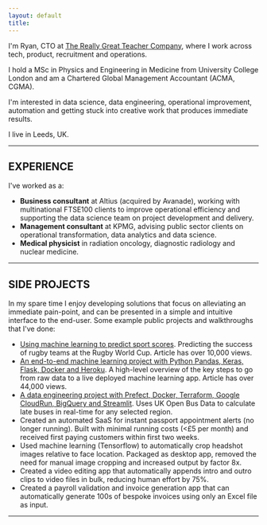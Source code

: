 ```yaml
---
layout: default
title: 
---
```


I'm Ryan, CTO at [The Really Great Teacher Company](https://reallygreatteachers.com/), where I work across tech, product, recruitment and operations. 

I hold a MSc in Physics and Engineering in Medicine from University College London and am a Chartered Global Management Accountant (ACMA, CGMA).

I'm interested in data science, data engineering, operational improvement, automation and getting stuck into creative work that produces immediate results.

I live in Leeds, UK.

---

## EXPERIENCE
I've worked as a:
- **Business consultant** at Altius (acquired by Avanade), working with multinational FTSE100 clients to improve operational efficiency and supporting the data science team on project development and delivery.
- **Management consultant** at KPMG, advising public sector clients on operational transformation, data analytics and data science.
- **Medical physicist** in radiation oncology, diagnostic radiology and nuclear medicine. 

---

## SIDE PROJECTS
In my spare time I enjoy developing solutions that focus on alleviating an immediate pain-point, and can be presented in a simple and intuitive interface to the end-user. Some example public projects and walkthroughs that I've done:
- [Using machine learning to predict sport scores](https://towardsdatascience.com/using-machine-learning-to-predict-sport-scores-a-rugby-world-cup-example-f699fd552673?source=friends_link&sk=052e7a0d71f68421a97e1996f3b05727). Predicting the success of rugby teams at the Rugby World Cup. Article has over 10,000 views.
- [An end-to-end machine learning project with Python Pandas, Keras, Flask, Docker and Heroku](https://towardsdatascience.com/an-end-to-end-machine-learning-project-with-python-pandas-keras-flask-docker-and-heroku-c987018c42c7?source=friends_link&sk=c3eed1e399d67d82bb67fb33e4adbada). A high-level overview of the key steps to go from raw data to a live deployed machine learning app. Article has over 44,000 views. 
- [A data engineering project with Prefect, Docker, Terraform, Google CloudRun, BigQuery and Streamlit](https://medium.com/@ryanelamb/a-data-engineering-project-with-prefect-docker-terraform-google-cloudrun-bigquery-and-streamlit-3fc6e08b9398?source=friends_link&sk=c83c07681d2af63d8292c2bac9e4287a). Uses UK Open Bus Data to calculate late buses in real-time for any selected region.
- Created an automated SaaS for instant passport appointment alerts (no longer running). Built with minimal running costs (<£5 per month) and received first paying customers within first two weeks.
- Used machine learning (Tensorflow) to automatically crop headshot images relative to face location. Packaged as desktop app, removed the need for manual image cropping and increased output by factor 8x.
- Created a video editing app that automatically appends intro and outro clips to video files in bulk, reducing human effort by 75%. 
- Created a payroll validation and invoice generation app that can automatically generate 100s of bespoke invoices using only an Excel file as input.

---